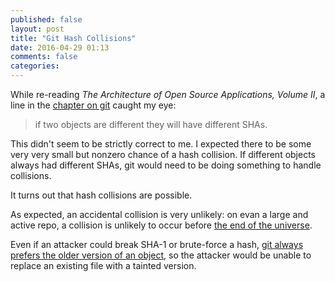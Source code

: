 ```yaml
---
published: false
layout: post
title: "Git Hash Collisions"
date: 2016-04-29 01:13
comments: false
categories: 
---
```


While re-reading *The Architecture of Open Source Applications, Volume II*, a line in the [chapter on git](http://aosabook.org/en/git.html) caught my eye:

> if two objects are different they will have different SHAs.

This didn't seem to be strictly correct to me. I expected there to be some very very small but nonzero chance of a hash collision. If different objects always had different SHAs, git would need to be doing something to handle collisions.

It turns out that hash collisions are possible.

As expected, an accidental collision is very unlikely: on evan a large and active repo, a collision is unlikely to occur before [the end of the universe](http://diego.assencio.com/?index=eacd6eedf46c9dd596a5f12221ad15b8).

Even if an attacker could break SHA-1 or brute-force a hash, [git always prefers the older version of an object](http://stackoverflow.com/a/9392525), so the attacker would be unable to replace an existing file with a tainted version.

